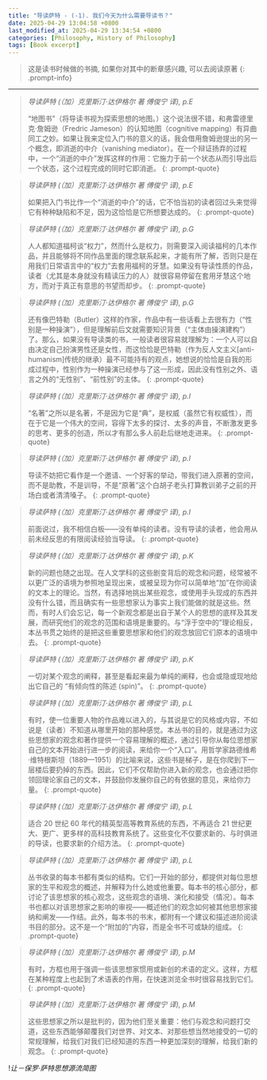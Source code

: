 ```yaml
---
title: "导读萨特 - (-1). 我们今天为什么需要导读书？"
date: 2025-04-29 13:04:58 +0800
last_modified_at: 2025-04-29 13:34:54 +0800
categories: [Philosophy, History of Philosophy]
tags: [Book excerpt]
---
```

>这是读书时候做的书摘, 如果你对其中的断章感兴趣, 可以去阅读原著
{: .prompt-info}

---


> *导读萨特 (（加）克里斯汀·达伊格尔 著 傅俊宁 译), p.E*
>
>“地图书”（将导读书视为探索思想的地图。）这个说法很不错，和弗雷德里克·詹姆逊（Fredric Jameson）的认知地图（cognitive mapping）有异曲同工之妙。如果让我来定位入门书的意义的话，我会借用詹姆逊提出的另一个概念，即消逝的中介（vanishing mediator）。在一个辩证扬弃的过程中，一个“消逝的中介”发挥这样的作用：它施力于前一个状态从而引导出后一个状态，这个过程完成的同时它即消逝。
{: .prompt-quote}

> *导读萨特 (（加）克里斯汀·达伊格尔 著 傅俊宁 译), p.E*
>
>如果把入门书比作一个“消逝的中介”的话，它不怕当初的读者回过头来觉得它有种种缺陷和不足，因为这恰恰是它所想要达成的。
{: .prompt-quote}

> *导读萨特 (（加）克里斯汀·达伊格尔 著 傅俊宁 译), p.G*
>
>人人都知道福柯谈“权力”，然而什么是权力，则需要深入阅读福柯的几本作品，并且能够将不同作品里面的理念联系起来，才能有所了解，否则只是在用我们日常语言中的“权力”去套用福柯的牙慧。如果没有导读性质的作品，读者（尤其是本身就没有精读压力的人）就很容易停留在套用牙慧这个地方，而对于真正有意思的书望而却步。
{: .prompt-quote}

> *导读萨特 (（加）克里斯汀·达伊格尔 著 傅俊宁 译), p.G*
>
>还有像巴特勒（Butler）这样的作家，作品中有一些话看上去很有力（“性别是一种操演”），但是理解前后文就需要知识背景（“主体由操演建构”）了。那么，如果没有导读类的书，一般读者很容易就理解为：一个人可以自由决定自己扮演男性还是女性，而这恰恰是巴特勒（作为反人文主义[anti-humanism]传统的继承）最不可能持有的观点，她想说的恰恰是自我的形成过程中，性别作为一种操演已经参与了这一形成，因此没有性别之外、语言之外的“无性别”、“前性别”的主体。
{: .prompt-quote}

> *导读萨特 (（加）克里斯汀·达伊格尔 著 傅俊宁 译), p.I*
>
>“名著”之所以是名著，不是因为它是“典”，是权威（虽然它有权威性），而在于它是一个伟大的空间，容得下太多的探讨、太多的声音，不断激发更多的思考、更多的创造，所以才有那么多人前赴后继地走进来。
{: .prompt-quote}

> *导读萨特 (（加）克里斯汀·达伊格尔 著 傅俊宁 译), p.I*
>
>导读不妨把它看作是一个邀请、一个好客的举动，带我们进入原著的空间，而不是助教，不是训导，不是“原著”这个白胡子老头打算教训弟子之前的开场白或者清清嗓子。
{: .prompt-quote}

> *导读萨特 (（加）克里斯汀·达伊格尔 著 傅俊宁 译), p.I*
>
>前面说过，我不相信白板——没有单纯的读者。没有导读的读者，他会用从前未经反思的有限阅读经验当导读。
{: .prompt-quote}

> *导读萨特 (（加）克里斯汀·达伊格尔 著 傅俊宁 译), p.K*
>
>新的问题也随之出现。在人文学科的这些剧变背后的观念和问题，经常被不以更广泛的语境为参照地呈现出来，或被呈现为你可以简单地“加”在你阅读的文本上的理论。当然，有选择地挑出某些观念，或使用手头现成的东西并没有什么错，而且确实有一些思想家认为事实上我们能做的就是这些。然而，有时人们会忘记，每一个新观念都是出自于某个人的思想的底样及其发展，而研究他们的观念的范围和语境是重要的。与“浮于空中的”理论相反，本丛书贯之始终的是把这些重要思想家和他们的观念放回它们原本的语境中去。
{: .prompt-quote}

> *导读萨特 (（加）克里斯汀·达伊格尔 著 傅俊宁 译), p.K*
>
>一切对某个观念的阐释，甚至是看起来最为单纯的阐释，也会或隐或现地给出它自己的 “有倾向性的陈述 (spin)”。
{: .prompt-quote}

> *导读萨特 (（加）克里斯汀·达伊格尔 著 傅俊宁 译), p.L*
>
>有时，使一位重要人物的作品难以进入的，与其说是它的风格或内容，不如说是（读者）不知道从哪里开始的那种感觉。本丛书的目的，就是通过为这些思想家的观念和著作提供一个容易理解的概述，通过引导你从每位思想家自己的文本开始进行进一步的阅读，来给你一个“入口”。用哲学家路德维希·维特根斯坦（1889—1951）的比喻来说，这些书是梯子，是在你爬到下一层楼后要扔掉的东西。因此，它们不仅帮助你进入新的观念，也会通过把你领回理论家自己的文本，并鼓励你发展你自己的有依据的意见，来给你力量。
{: .prompt-quote}

> *导读萨特 (（加）克里斯汀·达伊格尔 著 傅俊宁 译), p.L*
>
>适合 20 世纪 60 年代的精英型高等教育系统的东西，不再适合 21 世纪更大、更广、更多样的高科技教育系统了。这些变化不仅要求新的、与时俱进的导读，也要求新的介绍方法。 
{: .prompt-quote}

> *导读萨特 (（加）克里斯汀·达伊格尔 著 傅俊宁 译), p.L*
>
>丛书收录的每本书都有类似的结构。它们一开始的部分，都提供对每位思想家的生平和观念的概述，并解释为什么她或他重要。每本书的核心部分，都讨论了该思想家的核心观念，这些观念的语境、演化和接受（情况）。每本书也都以对该思想家之影响的审视——概述他们的观念如何被其他思想家接纳和阐发——作结。此外，每本书的书末，都附有一个建议和描述进阶阅读书目的部分。这不是一个“附加的”内容，而是全书不可或缺的组成。
{: .prompt-quote}

> *导读萨特 (（加）克里斯汀·达伊格尔 著 傅俊宁 译), p.M*
>
>有时，方框也用于强调一些该思想家惯用或新创的术语的定义。这样，方框在某种程度上也起到了术语表的作用，在快速浏览全书时很容易找到它们。
{: .prompt-quote}

> *导读萨特 (（加）克里斯汀·达伊格尔 著 傅俊宁 译), p.M*
>
>这些思想家之所以是批判的，因为他们至关重要：他们与观念和问题打交道，这些东西能够颠覆我们对世界、对文本、对那些想当然地接受的一切的常规理解，给我们对我们已经知道的东西一种更加深刻的理解，给我们新的观念。
{: .prompt-quote}

!*让－保罗·萨特思想源流简图*

